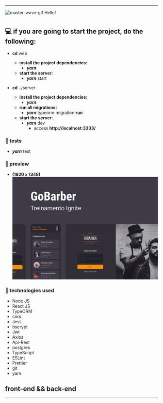 <hr />
<img width=20 height=20 src="https://raw.githubusercontent.com/aemmadi/aemmadi/master/wave.gif" alt="master-wave-gif"> <span>Hello!</span>

#

## **💻 if you are going to start the project, do the following:**

-  **cd** web
    -  **install the project dependencies:**
        -  **_yarn_**
    -  **start the server:**
        -  **_yarn_** start
-  **cd** ../server

    -  **install the project dependencies:**
        -  **_yarn_**
    -  **run all migrations:**
        -  **_yarn_** typeorm migration:**run**
    -  **start the server:**
        -  **_yarn_** dev
            -  access **http://localhost:3333/**

### **🧪 tests**
   -  **_yarn_** test

### **🌌 preview**

-  **(1920 x 1348)**
   ![GoBarber](./.github/GoBarber.png)

### **🔧 technologies used**

-  Node JS
-  React JS
-  TypeORM
-  cors
-  Jest
-  bscrypt
-  Jwt
-  Axios
-  Api-Rest
-  postgres
-  TypeScript
-  ESLint
-  Prettier
-  git
-  yarn

## **front-end** && **back-end**
<hr />